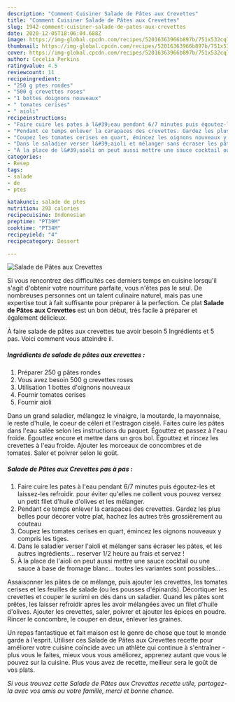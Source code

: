 ```yaml
---
description: "Comment Cuisiner Salade de Pâtes aux Crevettes"
title: "Comment Cuisiner Salade de Pâtes aux Crevettes"
slug: 1942-comment-cuisiner-salade-de-pates-aux-crevettes
date: 2020-12-05T18:06:04.688Z
image: https://img-global.cpcdn.com/recipes/52016363966b897b/751x532cq70/salade-de-pates-aux-crevettes-photo-principale-de-la-recette.jpg
thumbnail: https://img-global.cpcdn.com/recipes/52016363966b897b/751x532cq70/salade-de-pates-aux-crevettes-photo-principale-de-la-recette.jpg
cover: https://img-global.cpcdn.com/recipes/52016363966b897b/751x532cq70/salade-de-pates-aux-crevettes-photo-principale-de-la-recette.jpg
author: Cecelia Perkins
ratingvalue: 4.5
reviewcount: 11
recipeingredient:
- "250 g ptes rondes"
- "500 g crevettes roses"
- "1 bottes doignons nouveaux"
- " tomates cerises"
- " aioli"
recipeinstructions:
- "Faire cuire les pates à l&#39;eau pendant 6/7 minutes puis égoutez-les et laissez-les refroidir. pour éviter qu&#39;elles ne collent vous pouvez versez un petit filet d&#39;huile d&#39;olives et les mélanger."
- "Pendant ce temps enlever la carapaces des crevettes. Gardez les plus belles pour décorer votre plat, hachez les autres très grossièrement au couteau"
- "Coupez les tomates cerises en quart, émincez les oignons nouveaux y compris les tiges."
- "Dans le saladier verser l&#39;aioli et mélanger sans écraser les pâtes, et les autres ingrédients... reserver 1/2 heure au frais et servez !"
- "À la place de l&#39;aioli on peut aussi mettre une sauce cocktail ou une sauce à base de fromage blanc... toutes les variantes sont possibles..."
categories:
- Resep
tags:
- salade
- de
- ptes

katakunci: salade de ptes 
nutrition: 293 calories
recipecuisine: Indonesian
preptime: "PT39M"
cooktime: "PT34M"
recipeyield: "4"
recipecategory: Dessert

---
```



![Salade de Pâtes aux Crevettes](https://img-global.cpcdn.com/recipes/52016363966b897b/751x532cq70/salade-de-pates-aux-crevettes-photo-principale-de-la-recette.jpg)

Si vous rencontrez des difficultés ces derniers temps en cuisine lorsqu'il s'agit d'obtenir votre nourriture parfaite, vous n'êtes pas le seul. De nombreuses personnes ont un talent culinaire naturel, mais pas une expertise tout à fait suffisante pour préparer à la perfection. Ce plat <strong> Salade de Pâtes aux Crevettes </strong> est un bon début, très facile à préparer et également délicieux.

<!--inarticleads1-->

À faire salade de pâtes aux crevettes tue avoir besoin 5 Ingrédients et 5 pas. Voici comment vous atteindre il.

##### Ingrédients de salade de pâtes aux crevettes :

1. Préparer 250 g pâtes rondes
1. Vous avez besoin 500 g crevettes roses
1. Utilisation 1 bottes d&#39;oignons nouveaux
1. Fournir  tomates cerises
1. Fournir  aioli


Dans un grand saladier, mélangez le vinaigre, la moutarde, la mayonnaise, le reste d&#39;huile, le coeur de céleri et l&#39;estragon ciselé. Faites cuire les pâtes dans l&#39;eau salée selon les instructions du paquet. Égouttez et passez à l&#39;eau froide. Égouttez encore et mettre dans un gros bol. Égouttez et rincez les crevettes à l&#39;eau froide. Ajouter les morceaux de concombres et de tomates. Saler et poivrer selon le goût. 

<!--inarticleads2-->

##### Salade de Pâtes aux Crevettes pas à pas :

1. Faire cuire les pates à l&#39;eau pendant 6/7 minutes puis égoutez-les et laissez-les refroidir. pour éviter qu&#39;elles ne collent vous pouvez versez un petit filet d&#39;huile d&#39;olives et les mélanger.
1. Pendant ce temps enlever la carapaces des crevettes. Gardez les plus belles pour décorer votre plat, hachez les autres très grossièrement au couteau
1. Coupez les tomates cerises en quart, émincez les oignons nouveaux y compris les tiges.
1. Dans le saladier verser l&#39;aioli et mélanger sans écraser les pâtes, et les autres ingrédients... reserver 1/2 heure au frais et servez !
1. À la place de l&#39;aioli on peut aussi mettre une sauce cocktail ou une sauce à base de fromage blanc... toutes les variantes sont possibles...


Assaisonner les pâtes de ce mélange, puis ajouter les crevettes, les tomates cerises et les feuilles de salade (ou les pousses d&#39;épinards). Décortiquer les crevettes et couper le surimi en dés dans un saladier. Quand les pâtes sont prêtes, les laisser refroidir apres les avoir mélangées avec un filet d&#39;huile d&#39;olives. Ajouter les crevettes, saler, poivrer et ajouter les épices en poudre. Rincer le concombre, le couper en deux, enlever les graines. 

<!--inarticleads1-->

<p>
Un repas fantastique et fait maison est le genre de chose que tout le monde garde à l'esprit. Utiliser ces Salade de Pâtes aux Crevettes recette pour améliorer votre cuisine coïncide avec un athlète qui continue à s'entraîner - plus vous le faites, mieux vous vous améliorez, apprenez autant que vous le pouvez sur la cuisine. Plus vous avez de recette, meilleur sera le goût de vos plats.
</p>

<p>
<i>Si vous trouvez cette Salade de Pâtes aux Crevettes recette utile, partagez-la avec vos amis ou votre famille, merci et bonne chance.</i>
</p>
